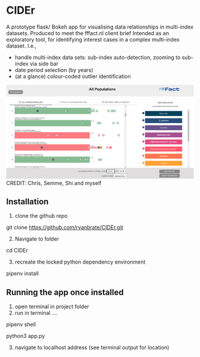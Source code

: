 # CIDEr
A prototype flask/ Bokeh app for visualising data relationships in multi-index datasets. Produced to meet the fffact.nl client brief
Intended as an exploratory tool, for identifying interest cases in a complex multi-index dataset.
I.e.,
- handle multi-index data sets: sub-index auto-detection, zooming to sub-index via side bar
- date period selection (by years)
- (at a glance) colour-coded outlier identification

![](screenshot.png)
CREDIT: Chris, Semme, Shi and myself

## Installation
1) clone the github repo

  git clone https://github.com/ryanbrate/CIDEr.git
  
2) Navigate to folder

  cd CIDEr

3) recreate the locked python dependency environment

  pipenv install

## Running the app once installed
1) open terminal in project folder
2) run in terminal ....

  pipenv shell

  python3 app.py

3) navigate to localhost address (see terminal output for location)

